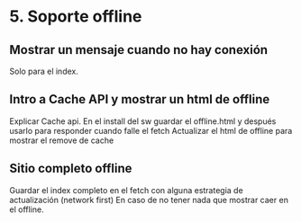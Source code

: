 # 5. Soporte offline

## Mostrar un mensaje cuando no hay conexión
Solo para el index.

## Intro a Cache API y mostrar un html de offline
Explicar Cache api.
En el install del sw guardar el offline.html y después usarlo para responder cuando falle el fetch
Actualizar el html de offline para mostrar el remove de cache

## Sitio completo offline
Guardar el index completo en el fetch con alguna estrategia de actualización (network first)
En caso de no tener nada que mostrar caer en el offline.
